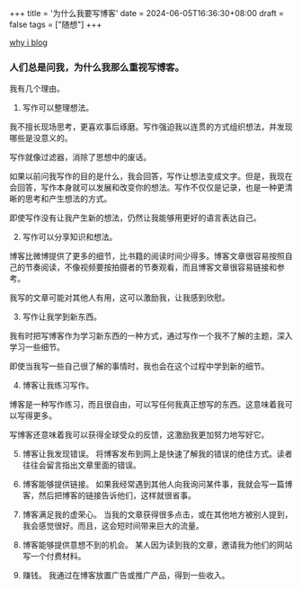 +++
title = '为什么我要写博客'
date = 2024-06-05T16:36:30+08:00
draft = false
tags = ["随想"]
+++

[why i blog](https://www.dannyguo.com/blog/why-i-blog#/)

### 人们总是问我，为什么我那么重视写博客。

我有几个理由。

1. 写作可以整理想法。

我不擅长现场思考，更喜欢事后琢磨。写作强迫我以连贯的方式组织想法，并发现哪些是没意义的。

写作就像过滤器，消除了思想中的废话。

如果以前问我写作的目的是什么，我会回答，写作让想法变成文字。但是，我现在会回答，写作本身就可以发展和改变你的想法。写作不仅仅是记录，也是一种更清晰的思考和产生想法的方式。

即使写作没有让我产生新的想法，仍然让我能够用更好的语言表达自己。

2. 写作可以分享知识和想法。

博客比微博提供了更多的细节，比书籍的阅读时间少得多。博客文章很容易按照自己的节奏阅读，不像视频要按拍摄者的节奏观看，而且博客文章很容易链接和参考。

我写的文章可能对其他人有用，这可以激励我，让我感到欣慰。

3. 写作让我学到新东西。

我有时把写博客作为学习新东西的一种方式，通过写作一个我不了解的主题，深入学习一些细节。

即使当我写一些自己很了解的事情时，我也会在这个过程中学到新的细节。

4. 博客让我练习写作。

博客是一种写作练习，而且很自由，可以写任何我真正想写的东西。这意味着我可以写得更多。

写博客还意味着我可以获得全球受众的反馈，这激励我更加努力地写好它。

5. 博客让我发现错误。 将博客发布到网上是快速了解我的错误的绝佳方式。读者往往会留言指出文章里面的错误。

6. 博客能够提供链接。 如果我经常遇到其他人向我询问某件事，我就会写一篇博客，然后把博客的链接告诉他们，这样就很省事。

7. 博客满足我的虚荣心。 当我的文章获得很多点击，或在其他地方被别人提到，我会感觉很好。而且，这会短时间带来巨大的流量。

8. 博客能够提供意想不到的机会。 某人因为读到我的文章，邀请我为他们的网站写一个付费材料。

9. 赚钱。 我通过在博客放置广告或推广产品，得到一些收入。